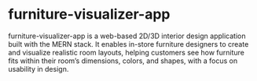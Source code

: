 # furniture-visualizer-app
furniture-visualizer-app is a web-based 2D/3D interior design application built with the MERN stack. It enables in-store furniture designers to create and visualize realistic room layouts, helping customers see how furniture fits within their room’s dimensions, colors, and shapes, with a focus on usability in design.
